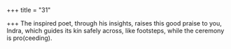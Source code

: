 +++
title = "31"

+++
The inspired poet, through his insights, raises this good praise to you, Indra, which guides its kin safely across, like footsteps, while the ceremony is  pro(ceeding).
